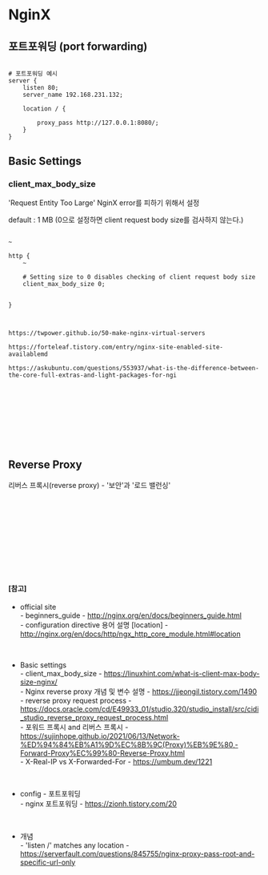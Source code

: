 # NginX

## 포트포워딩 (port forwarding)

``` vi

# 포트포워딩 예시
server {
    listen 80;
    server_name 192.168.231.132;

    location / {

        proxy_pass http://127.0.0.1:8080/;
    }
}

```

## Basic Settings

### client_max_body_size
'Request Entity Too Large' NginX error를 피하기 위해서 설정

default : 1 MB (0으로 설정하면 client request body size를 검사하지 않는다.)


``` vim

~

http {
    ~
    
    # Setting size to 0 disables checking of client request body size
    client_max_body_size 0;


}



https://twpower.github.io/50-make-nginx-virtual-servers

https://forteleaf.tistory.com/entry/nginx-site-enabled-site-availablemd

https://askubuntu.com/questions/553937/what-is-the-difference-between-the-core-full-extras-and-light-packages-for-ngi


```


<br><br><br>
<br><br><br>

## Reverse Proxy

리버스 프록시(reverse proxy) - '보안'과 '로드 밸런싱'











<br><br><br>
<br><br><br>
<br><br><br>

#### [참고] <br>
  * official site <br>
  *-* beginners_guide - http://nginx.org/en/docs/beginners_guide.html <br>
  *-* configuration directive 용어 설명 [location] - http://nginx.org/en/docs/http/ngx_http_core_module.html#location <br>

  <br>

  * Basic settings <br>
  *-* client_max_body_size - https://linuxhint.com/what-is-client-max-body-size-nginx/ <br>
  *-* Nginx reverse proxy 개념 및 변수 설명 - https://jjeongil.tistory.com/1490 <br>
  *-* reverse proxy request process - https://docs.oracle.com/cd/E49933_01/studio.320/studio_install/src/cidi_studio_reverse_proxy_request_process.html <br>
  *-* 포워드 프록시 and 리버스 프록시 - https://sujinhope.github.io/2021/06/13/Network-%ED%94%84%EB%A1%9D%EC%8B%9C(Proxy)%EB%9E%80,-Forward-Proxy%EC%99%80-Reverse-Proxy.html <br>
  *-* X-Real-IP vs X-Forwarded-For - https://umbum.dev/1221 <br>

  <br>

  * config - 포트포워딩 <br>
  *-* nginx 포트포워딩 - https://zionh.tistory.com/20 <br>

  <br>

  * 개념 <br>
  *-* 'listen /' matches any location - https://serverfault.com/questions/845755/nginx-proxy-pass-root-and-specific-url-only <br>